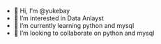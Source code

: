 - 👋 Hi, I’m @yukebay
- 👀 I’m interested in Data Anlayst
- 🌱 I’m currently learning python and mysql
- 💞️ I’m looking to collaborate on python and mysql

<!---
yukebay/yukebay is a ✨ special ✨ repository because its `README.md` (this file) appears on your GitHub profile.
You can click the Preview link to take a look at your changes.
--->
